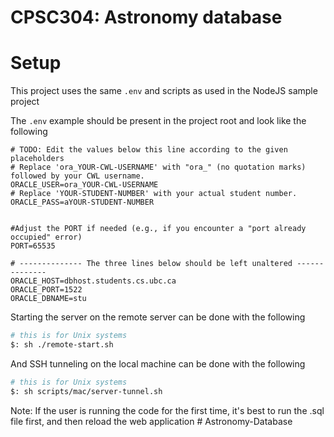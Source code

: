 # CPSC304: Astronomy database

# Setup

This project uses the same `.env` and scripts as used in the NodeJS sample project

The `.env` example should be present in the project root and look like the following
```shell
# TODO: Edit the values below this line according to the given placeholders
# Replace 'ora_YOUR-CWL-USERNAME' with "ora_" (no quotation marks) followed by your CWL username.
ORACLE_USER=ora_YOUR-CWL-USERNAME
# Replace 'YOUR-STUDENT-NUMBER' with your actual student number.
ORACLE_PASS=aYOUR-STUDENT-NUMBER


#Adjust the PORT if needed (e.g., if you encounter a "port already occupied" error)
PORT=65535

# -------------- The three lines below should be left unaltered --------------
ORACLE_HOST=dbhost.students.cs.ubc.ca
ORACLE_PORT=1522
ORACLE_DBNAME=stu
```

Starting the server on the remote server can be done with the following
```bash
# this is for Unix systems
$: sh ./remote-start.sh
```

And SSH tunneling on the local machine can be done with the following
```bash
# this is for Unix systems
$: sh scripts/mac/server-tunnel.sh
```
Note: If the user is running the code for the first time, it's best to run the .sql file first, and then reload the web application
#   A s t r o n o m y - D a t a b a s e  
 